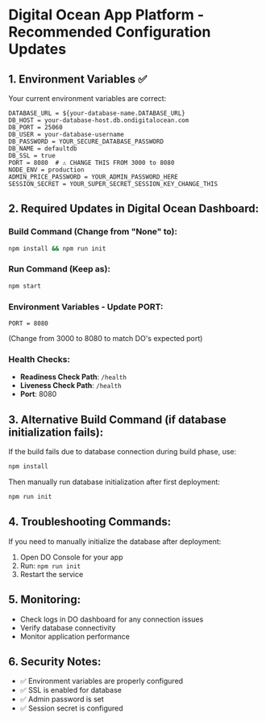 # Digital Ocean App Platform - Recommended Configuration Updates

## 1. Environment Variables ✅ 
Your current environment variables are correct:
```
DATABASE_URL = ${your-database-name.DATABASE_URL}
DB_HOST = your-database-host.db.ondigitalocean.com
DB_PORT = 25060
DB_USER = your-database-username
DB_PASSWORD = YOUR_SECURE_DATABASE_PASSWORD
DB_NAME = defaultdb
DB_SSL = true
PORT = 8080  # ⚠️ CHANGE THIS FROM 3000 to 8080
NODE_ENV = production
ADMIN_PRICE_PASSWORD = YOUR_ADMIN_PASSWORD_HERE
SESSION_SECRET = YOUR_SUPER_SECRET_SESSION_KEY_CHANGE_THIS
```

## 2. Required Updates in Digital Ocean Dashboard:

### Build Command (Change from "None" to):
```bash
npm install && npm run init
```

### Run Command (Keep as):
```bash
npm start
```

### Environment Variables - Update PORT:
```
PORT = 8080
```
(Change from 3000 to 8080 to match DO's expected port)

### Health Checks:
- **Readiness Check Path**: `/health`
- **Liveness Check Path**: `/health`
- **Port**: 8080

## 3. Alternative Build Command (if database initialization fails):
If the build fails due to database connection during build phase, use:
```bash
npm install
```

Then manually run database initialization after first deployment:
```bash
npm run init
```

## 4. Troubleshooting Commands:
If you need to manually initialize the database after deployment:
1. Open DO Console for your app
2. Run: `npm run init`
3. Restart the service

## 5. Monitoring:
- Check logs in DO dashboard for any connection issues
- Verify database connectivity
- Monitor application performance

## 6. Security Notes:
- ✅ Environment variables are properly configured
- ✅ SSL is enabled for database
- ✅ Admin password is set
- ✅ Session secret is configured
